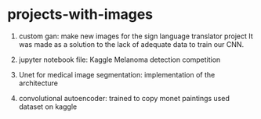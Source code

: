 # projects-with-images
1. custom gan:
make new images for the sign language translator project
It was made as a solution to the lack of adequate data to train our CNN.

2. jupyter notebook file:
Kaggle Melanoma detection competition

3. Unet for medical image segmentation:
implementation of the architecture

4. convolutional autoencoder:
trained to copy monet paintings
used dataset on kaggle
